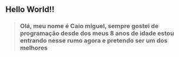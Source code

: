 ## Hello World!!
>### Olá, meu nome é Caio miguel, sempre gostei de programação desde dos meus 8 anos de idade estou entrando nesse rumo agora e pretendo ser um dos melhores 
